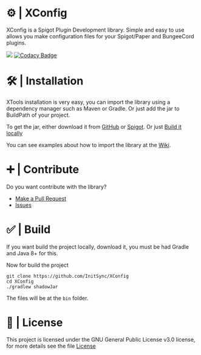 # ⚙️ | XConfig
XConfig is a Spigot Plugin Development library. Simple and easy to use allows you make configuration files for your Spigot/Paper and BungeeCord plugins.

[![](https://jitpack.io/v/InitSync/XConfig.svg)](https://jitpack.io/#InitSync/XConfig)
[![Codacy Badge](https://app.codacy.com/project/badge/Grade/05d1dab7b9f6420a917c5cf39f07a3da)](https://www.codacy.com/gh/InitSync/XConfig/dashboard?utm_source=github.com&amp;utm_medium=referral&amp;utm_content=InitSync/XConfig&amp;utm_campaign=Badge_Grade)

# 🛠️ | Installation
XTools installation is very easy, you can import the library using a dependency manager such as Maven or Gradle. Or just add the jar to BuildPath of your project.

To get the jar, either download it from [GitHub](https://github.com/InitSync/XConfig/releases) or [Spigot](https://www.spigotmc.org/resources/xconfig.105977/). Or just [Build it locally](https://github.com/InitSync/XConfig#--build)

You can see examples about how to import the library at the [Wiki](https://github.com/InitSync/XConfig/wiki/Installation).

# ➕ | Contribute
Do you want contribute with the library?

* [Make a Pull Request](https://github.com/InitSync/XConfig/compare)
* [Issues](https://github.com/InitSync/XConfig/issues/new)

# ✅ | Build
If you want build the project locally, download it, you must be had Gradle and Java 8+ for this.

Now for build the project
```
git clone https://github.com/InitSync/XConfig
cd XConfig
./gradlew shadowJar
```

The files will be at the `bin` folder.

# 🎫 | License
This project is licensed under the GNU General Public License v3.0 license, for more details see the file [License](LICENSE)
